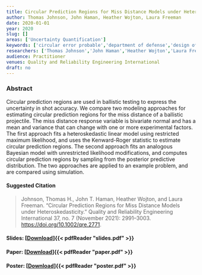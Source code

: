```yaml
---
title: Circular Prediction Regions for Miss Distance Models under Heteroskedasticity
author: Thomas Johnson, John Haman, Heather Wojton, Laura Freeman
date: 2020-01-01
year: 2020
slug: []
areas: ['Uncertainty Quantification']
keywords: ['circular error probable','department of defense','design of experiments','statistical modeling']
researchers: ['Thomas Johnson','John Haman','Heather Wojton','Laura Freeman']
audience: Practitioner
venues: Quality and Reliability Engineering International
draft: no
---
```




### Abstract
Circular prediction regions are used in ballistic testing to express the uncertainty in shot accuracy. We compare two modeling approaches for estimating circular prediction regions for the miss distance of a ballistic projectile. The miss distance response variable is bivariate normal and has a mean and variance that can change with one or more experimental factors. The first approach fits a heteroskedastic linear model using restricted maximum likelihood, and uses the Kenward-Roger statistic to estimate circular prediction regions. The second approach fits an analogous Bayesian model with unrestricted likelihood modifications, and computes circular prediction regions by sampling from the posterior predictive distribution. The two approaches are applied to an example problem, and are compared using simulation.

#### Suggested Citation
> Johnson, Thomas H., John T. Haman, Heather Wojton, and Laura Freeman. “Circular Prediction Regions for Miss Distance Models under Heteroskedasticity.” Quality and Reliability Engineering International 37, no. 7 (November 2021): 2991–3003. https://doi.org/10.1002/qre.2771.

#### Slides: [[Download](slides.pdf)]{{< pdfReader "slides.pdf" >}}

#### Paper: [[Download](paper.pdf)]{{< pdfReader "paper.pdf" >}}

#### Poster: [[Download](poster.pdf)]{{< pdfReader "poster.pdf" >}}
